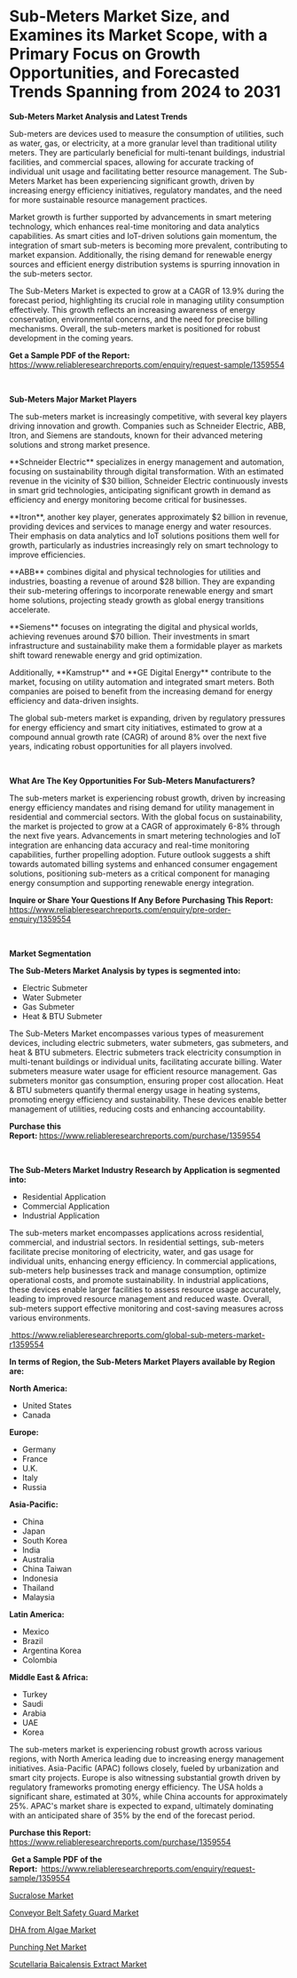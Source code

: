 <p><h1>Sub-Meters Market Size, and Examines its Market Scope, with a Primary Focus on Growth Opportunities, and Forecasted Trends Spanning from 2024 to 2031</h1></p><p><strong>Sub-Meters Market Analysis and Latest Trends</strong></p>
<p><p>Sub-meters are devices used to measure the consumption of utilities, such as water, gas, or electricity, at a more granular level than traditional utility meters. They are particularly beneficial for multi-tenant buildings, industrial facilities, and commercial spaces, allowing for accurate tracking of individual unit usage and facilitating better resource management. The Sub-Meters Market has been experiencing significant growth, driven by increasing energy efficiency initiatives, regulatory mandates, and the need for more sustainable resource management practices.</p><p>Market growth is further supported by advancements in smart metering technology, which enhances real-time monitoring and data analytics capabilities. As smart cities and IoT-driven solutions gain momentum, the integration of smart sub-meters is becoming more prevalent, contributing to market expansion. Additionally, the rising demand for renewable energy sources and efficient energy distribution systems is spurring innovation in the sub-meters sector.</p><p>The Sub-Meters Market is expected to grow at a CAGR of 13.9% during the forecast period, highlighting its crucial role in managing utility consumption effectively. This growth reflects an increasing awareness of energy conservation, environmental concerns, and the need for precise billing mechanisms. Overall, the sub-meters market is positioned for robust development in the coming years.</p></p>
<p><strong>Get a Sample PDF of the Report:&nbsp;</strong> <a href="https://www.reliableresearchreports.com/enquiry/request-sample/1359554">https://www.reliableresearchreports.com/enquiry/request-sample/1359554</a></p>
<p>&nbsp;</p>
<p><strong>Sub-Meters Major Market Players</strong></p>
<p><p>The sub-meters market is increasingly competitive, with several key players driving innovation and growth. Companies such as Schneider Electric, ABB, Itron, and Siemens are standouts, known for their advanced metering solutions and strong market presence. </p><p>**Schneider Electric** specializes in energy management and automation, focusing on sustainability through digital transformation. With an estimated revenue in the vicinity of $30 billion, Schneider Electric continuously invests in smart grid technologies, anticipating significant growth in demand as efficiency and energy monitoring become critical for businesses.</p><p>**Itron**, another key player, generates approximately $2 billion in revenue, providing devices and services to manage energy and water resources. Their emphasis on data analytics and IoT solutions positions them well for growth, particularly as industries increasingly rely on smart technology to improve efficiencies.</p><p>**ABB** combines digital and physical technologies for utilities and industries, boasting a revenue of around $28 billion. They are expanding their sub-metering offerings to incorporate renewable energy and smart home solutions, projecting steady growth as global energy transitions accelerate.</p><p>**Siemens** focuses on integrating the digital and physical worlds, achieving revenues around $70 billion. Their investments in smart infrastructure and sustainability make them a formidable player as markets shift toward renewable energy and grid optimization.</p><p>Additionally, **Kamstrup** and **GE Digital Energy** contribute to the market, focusing on utility automation and integrated smart meters. Both companies are poised to benefit from the increasing demand for energy efficiency and data-driven insights.</p><p>The global sub-meters market is expanding, driven by regulatory pressures for energy efficiency and smart city initiatives, estimated to grow at a compound annual growth rate (CAGR) of around 8% over the next five years, indicating robust opportunities for all players involved.</p></p>
<p>&nbsp;</p>
<p><strong>What Are The Key Opportunities For Sub-Meters Manufacturers?</strong></p>
<p><p>The sub-meters market is experiencing robust growth, driven by increasing energy efficiency mandates and rising demand for utility management in residential and commercial sectors. With the global focus on sustainability, the market is projected to grow at a CAGR of approximately 6-8% through the next five years. Advancements in smart metering technologies and IoT integration are enhancing data accuracy and real-time monitoring capabilities, further propelling adoption. Future outlook suggests a shift towards automated billing systems and enhanced consumer engagement solutions, positioning sub-meters as a critical component for managing energy consumption and supporting renewable energy integration.</p></p>
<p><strong>Inquire or Share Your Questions If Any Before Purchasing This Report:</strong> <a href="https://www.reliableresearchreports.com/enquiry/pre-order-enquiry/1359554">https://www.reliableresearchreports.com/enquiry/pre-order-enquiry/1359554</a></p>
<p>&nbsp;</p>
<p><strong>Market Segmentation</strong></p>
<p><strong>The Sub-Meters Market Analysis by types is segmented into:</strong></p>
<p><ul><li>Electric Submeter</li><li>Water Submeter</li><li>Gas Submeter</li><li>Heat & BTU Submeter</li></ul></p>
<p><p>The Sub-Meters Market encompasses various types of measurement devices, including electric submeters, water submeters, gas submeters, and heat & BTU submeters. Electric submeters track electricity consumption in multi-tenant buildings or individual units, facilitating accurate billing. Water submeters measure water usage for efficient resource management. Gas submeters monitor gas consumption, ensuring proper cost allocation. Heat & BTU submeters quantify thermal energy usage in heating systems, promoting energy efficiency and sustainability. These devices enable better management of utilities, reducing costs and enhancing accountability.</p></p>
<p><strong>Purchase this Report:&nbsp;</strong><a href="https://www.reliableresearchreports.com/purchase/1359554">https://www.reliableresearchreports.com/purchase/1359554</a></p>
<p>&nbsp;</p>
<p><strong>The Sub-Meters Market Industry Research by Application is segmented into:</strong></p>
<p><ul><li>Residential Application</li><li>Commercial Application</li><li>Industrial Application</li></ul></p>
<p><p>The sub-meters market encompasses applications across residential, commercial, and industrial sectors. In residential settings, sub-meters facilitate precise monitoring of electricity, water, and gas usage for individual units, enhancing energy efficiency. In commercial applications, sub-meters help businesses track and manage consumption, optimize operational costs, and promote sustainability. In industrial applications, these devices enable larger facilities to assess resource usage accurately, leading to improved resource management and reduced waste. Overall, sub-meters support effective monitoring and cost-saving measures across various environments.</p></p>
<p><a href="https://www.reliableresearchreports.com/global-sub-meters-market-r1359554">&nbsp;https://www.reliableresearchreports.com/global-sub-meters-market-r1359554</a></p>
<p><strong>In terms of Region, the Sub-Meters Market Players available by Region are:</strong></p>
<p>
    <p> <strong> North America: </strong>
        <ul>
            <li>United States</li>
            <li>Canada</li>
        </ul>
        </p> 
    <p> <strong> Europe: </strong>
        <ul>
            <li>Germany</li>
            <li>France</li>
            <li>U.K.</li>
            <li>Italy</li>
            <li>Russia</li>
        </ul>
        </p> 
    <p> <strong> Asia-Pacific: </strong>
        <ul>
            <li>China</li>
            <li>Japan</li>
            <li>South Korea</li>
            <li>India</li>
            <li>Australia</li>
            <li>China Taiwan</li>
            <li>Indonesia</li>
            <li>Thailand</li>
            <li>Malaysia</li>
        </ul>
        </p> 
    <p> <strong> Latin America: </strong>
        <ul>
            <li>Mexico</li>
            <li>Brazil</li>
            <li>Argentina Korea</li>
            <li>Colombia</li>
        </ul>
        </p> 
    <p> <strong> Middle East & Africa: </strong>
        <ul>
            <li>Turkey</li>
            <li>Saudi</li>
            <li>Arabia</li>
            <li>UAE</li>
            <li>Korea</li>
        </ul>
    </p>
    </p>
<p><p>The sub-meters market is experiencing robust growth across various regions, with North America leading due to increasing energy management initiatives. Asia-Pacific (APAC) follows closely, fueled by urbanization and smart city projects. Europe is also witnessing substantial growth driven by regulatory frameworks promoting energy efficiency. The USA holds a significant share, estimated at 30%, while China accounts for approximately 25%. APAC's market share is expected to expand, ultimately dominating with an anticipated share of 35% by the end of the forecast period.</p></p>
<p><strong>Purchase this Report: </strong><a href="https://www.reliableresearchreports.com/purchase/1359554">https://www.reliableresearchreports.com/purchase/1359554</a></p>
<p>&nbsp;<strong>Get a Sample PDF of the Report:&nbsp;&nbsp;</strong><a href="https://www.reliableresearchreports.com/enquiry/request-sample/1359554">https://www.reliableresearchreports.com/enquiry/request-sample/1359554</a></p>
<p><strong></strong></p>
<p><p><a href="https://issuu.com/reportprime-2/docs/sucralose-market-size-2030.pptx_2dc96a7e8ad72c">Sucralose Market</a></p><p><a href="https://www.linkedin.com/pulse/strategic-market-insights-navigating-global-conveyor-belt-safety-wwjnf?trackingId=LtZTGVM4RJ6fcrjonH2mOw%3D%3D">Conveyor Belt Safety Guard Market</a></p><p><a href="https://issuu.com/reportprime-2/docs/dha-from-algae-market-size-2030.ppt_8cc6c0f5aa148e">DHA from Algae Market</a></p><p><a href="https://www.linkedin.com/pulse/punching-net-market-analysis-report-global-insights-region-9cuof?trackingId=u%2BTUFI3xR2arwiFa4UIssg%3D%3D">Punching Net Market</a></p><p><a href="https://www.linkedin.com/pulse/global-scutellaria-baicalensis-extract-market-sector2024--izbpf?trackingId=0xHEQZERTC6RIll3kWtypA%3D%3D">Scutellaria Baicalensis Extract Market</a></p></p>